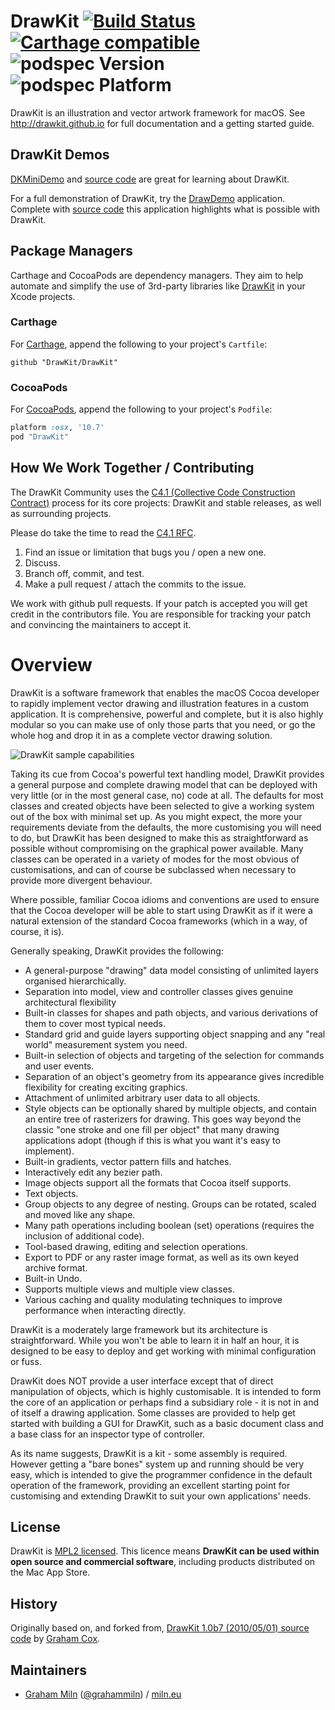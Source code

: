 # DrawKit [![Build Status](https://travis-ci.org/DrawKit/DrawKit.png?branch=master)](https://travis-ci.org/DrawKit/DrawKit) [![Carthage compatible](https://img.shields.io/badge/Carthage-compatible-4BC51D.svg?style=flat)](https://github.com/Carthage/Carthage) ![podspec Version](https://cocoapod-badges.herokuapp.com/v/DrawKit/badge.png) ![podspec Platform](https://cocoapod-badges.herokuapp.com/p/DrawKit/badge.png)

DrawKit is an illustration and vector artwork framework for macOS. See http://drawkit.github.io for full documentation and a getting started guide.

## DrawKit Demos

[DKMiniDemo](https://github.com/DrawKit/legacy-DrawKit-mini-demo/releases/download/v1.5/DKMiniDemo-1.5.zip) and [source code](https://github.com/DrawKit/legacy-DrawKit-mini-demo)  are great for learning about DrawKit.

For a full demonstration of DrawKit, try the [DrawDemo](https://github.com/DrawKit/legacy-DrawKit-demo/releases/download/1.0b7/DrawDemo_app_b7.zip) application. Complete with [source code](https://github.com/DrawKit/legacy-DrawKit-demo) this application highlights what is possible with DrawKit.

## Package Managers

Carthage and CocoaPods are dependency managers. They aim to help automate and simplify the use of 3rd-party libraries like [DrawKit](https://drawkit.github.io/) in your Xcode projects.

### Carthage

For [Carthage](https://github.com/Carthage/Carthage), append the following to your project's `Cartfile`:

```
github "DrawKit/DrawKit" 
```

### CocoaPods

For [CocoaPods](https://github.com/CocoaPods/CocoaPods), append the following to your project's `Podfile`:

```ruby
platform :osx, '10.7'
pod "DrawKit"
```

## How We Work Together / Contributing

The DrawKit Community uses the [C4.1 (Collective Code Construction Contract)](http://rfc.zeromq.org/spec:22) process for its core projects: DrawKit and stable releases, as well as surrounding projects.

Please do take the time to read the [C4.1 RFC](http://rfc.zeromq.org/spec:22).

1. Find an issue or limitation that bugs you / open a new one.
2. Discuss.
3. Branch off, commit, and test.
4. Make a pull request / attach the commits to the issue.

We work with github pull requests. If your patch is accepted you will get credit in the contributors file. You are responsible for tracking your patch and convincing the maintainers to accept it.

# Overview

DrawKit is a software framework that enables the macOS Cocoa developer to rapidly implement vector drawing and illustration features in a custom application. It is comprehensive, powerful and complete, but it is also highly modular so you can make use of only those parts that you need, or go the whole hog and drop it in as a complete vector drawing solution.

![DrawKit sample capabilities](https://raw.githubusercontent.com/DrawKit/DrawKit/master/documentation/drawkit-sample-capabilities.png)

Taking its cue from Cocoa's powerful text handling model, DrawKit provides a general purpose and complete drawing model that can be deployed with very little (or in the most general case, no) code at all. The defaults for most classes and created objects have been selected to give a working system out of the box with minimal set up. As you might expect, the more your requirements deviate from the defaults, the more customising you will need to do, but DrawKit has been designed to make this as straightforward as possible without compromising on the graphical power available. Many classes can be operated in a variety of modes for the most obvious of customisations, and can of course be subclassed when necessary to provide more divergent behaviour.

Where possible, familiar Cocoa idioms and conventions are used to ensure that the Cocoa developer will be able to start using DrawKit as if it were a natural extension of the standard Cocoa frameworks (which in a way, of course, it is).

Generally speaking, DrawKit provides the following:

* A general-purpose "drawing" data model consisting of unlimited layers organised hierarchically.
* Separation into model, view and controller classes gives genuine architectural flexibility
* Built-in classes for shapes and path objects, and various derivations of them to cover most typical needs.
* Standard grid and guide layers supporting object snapping and any "real world" measurement system you need.
* Built-in selection of objects and targeting of the selection for commands and user events.
* Separation of an object's geometry from its appearance gives incredible flexibility for creating exciting graphics.
* Attachment of unlimited arbitrary user data to all objects.
* Style objects can be optionally shared by multiple objects, and contain an entire tree of rasterizers for drawing. This goes way beyond the classic "one stroke and one fill per object" that many drawing applications adopt (though if this is what you want it's easy to implement).
* Built-in gradients, vector pattern fills and hatches.
* Interactively edit any bezier path.
* Image objects support all the formats that Cocoa itself supports.
* Text objects.
* Group objects to any degree of nesting. Groups can be rotated, scaled and moved like any shape.
* Many path operations including boolean (set) operations (requires the inclusion of additional code).
* Tool-based drawing, editing and selection operations.
* Export to PDF or any raster image format, as well as its own keyed archive format.
* Built-in Undo.
* Supports multiple views and multiple view classes.
* Various caching and quality modulating techniques to improve performance when interacting directly.

DrawKit is a moderately large framework but its architecture is straightforward. While you won't be able to learn it in half an hour, it is designed to be easy to deploy and get working with minimal configuration or fuss.

DrawKit does NOT provide a user interface except that of direct manipulation of objects, which is highly customisable. It is intended to form the core of an application or perhaps find a subsidiary role - it is not in and of itself a drawing application. Some classes are provided to help get started with building a GUI for DrawKit, such as a basic document class and a base class for an inspector type of controller.

As its name suggests, DrawKit is a kit - some assembly is required. However getting a "bare bones" system up and running should be very easy, which is intended to give the programmer confidence in the default operation of the framework, providing an excellent starting point for customising and extending DrawKit to suit your own applications' needs.

## License

DrawKit is [MPL2 licensed](https://github.com/DrawKit/DrawKit/blob/master/LICENSE.txt). This licence means **DrawKit can be used within open source and commercial software**, including products distributed on the Mac App Store.

## History

Originally based on, and forked from, [DrawKit 1.0b7 (2010/05/01) source code](http://www.apptree.net/drawkitmain.htm) by [Graham Cox](http://apptree.net/about.htm).

## Maintainers

 - [Graham Miln](https://github.com/grahammiln) ([@grahammiln](https://twitter.com/grahammiln)) / [miln.eu](https://miln.eu)
